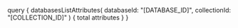 query {
    databasesListAttributes(
        databaseId: "[DATABASE_ID]",
        collectionId: "[COLLECTION_ID]"
    ) {
        total
        attributes
    }
}
